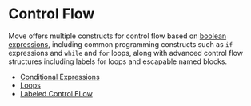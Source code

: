 # Control Flow

Move offers multiple constructs for control flow based on
[boolean expressions](../primitive-types/bool.md), including common programming constructs such as
`if` expressions and `while` and `for` loops, along with advanced control flow structures including
labels for loops and escapable named blocks.

- [Conditional Expressions](./conditionals.md)
- [Loops](./loops.md)
- [Labeled Control FLow](./labeled-control-flow.md)
